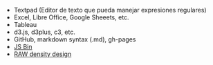- Textpad (Editor de texto que pueda manejar expresiones regulares)
- Excel, Libre Office, Google Sheeets, etc.
- Tableau
- d3.js, d3plus, c3, etc.
- GitHub, markdown syntax (.md), gh-pages 
- [JS Bin](http://jsbin.com/)
- [RAW density design](http://raw.densitydesign.org/)
